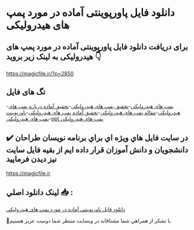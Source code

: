 # دانلود فایل پاورپوینتی آماده در مورد پمپ های هیدرولیکی

## برای دریافت دانلود فایل پاورپوینتی آماده در مورد پمپ های هیدرولیکی به لینک زیر بروید 👇

https://magicfile.ir/?p=2850

## تگ های فایل

-[پمپ های هیدرولیكی](https://magicfile.ir/product/%d9%81%d8%a7%d9%8a%d9%84-%d9%be%d8%a7%d9%88%d8%b1%d9%be%d9%88%d9%8a%d9%86%d8%aa%db%8c-%d8%a2%d9%85%d8%a7%d8%af%d9%87-%d8%af%d8%b1-%d9%85%d9%88%d8%b1%d8%af-%d9%be%d9%85%d9%be-%d9%87%d8%a7%db%8c-%d9%87%db%8c%d8%af%d8%b1%d9%88%d9%84%db%8c%d9%83%db%8c/)-[تحقیق پمپ های هیدرولیكی](https://magicfile.ir/product/%d9%81%d8%a7%d9%8a%d9%84-%d9%be%d8%a7%d9%88%d8%b1%d9%be%d9%88%d9%8a%d9%86%d8%aa%db%8c-%d8%a2%d9%85%d8%a7%d8%af%d9%87-%d8%af%d8%b1-%d9%85%d9%88%d8%b1%d8%af-%d9%be%d9%85%d9%be-%d9%87%d8%a7%db%8c-%d9%87%db%8c%d8%af%d8%b1%d9%88%d9%84%db%8c%d9%83%db%8c/)-[تحقيق آماده درباره پمپ های هیدرولیكی](https://magicfile.ir/product/%d9%81%d8%a7%d9%8a%d9%84-%d9%be%d8%a7%d9%88%d8%b1%d9%be%d9%88%d9%8a%d9%86%d8%aa%db%8c-%d8%a2%d9%85%d8%a7%d8%af%d9%87-%d8%af%d8%b1-%d9%85%d9%88%d8%b1%d8%af-%d9%be%d9%85%d9%be-%d9%87%d8%a7%db%8c-%d9%87%db%8c%d8%af%d8%b1%d9%88%d9%84%db%8c%d9%83%db%8c/)-[مقاله پمپ های هیدرولیكی](https://magicfile.ir/product/%d9%81%d8%a7%d9%8a%d9%84-%d9%be%d8%a7%d9%88%d8%b1%d9%be%d9%88%d9%8a%d9%86%d8%aa%db%8c-%d8%a2%d9%85%d8%a7%d8%af%d9%87-%d8%af%d8%b1-%d9%85%d9%88%d8%b1%d8%af-%d9%be%d9%85%d9%be-%d9%87%d8%a7%db%8c-%d9%87%db%8c%d8%af%d8%b1%d9%88%d9%84%db%8c%d9%83%db%8c/)-[تحقیق آماده پمپ های هیدرولیكی](https://magicfile.ir/product/%d9%81%d8%a7%d9%8a%d9%84-%d9%be%d8%a7%d9%88%d8%b1%d9%be%d9%88%d9%8a%d9%86%d8%aa%db%8c-%d8%a2%d9%85%d8%a7%d8%af%d9%87-%d8%af%d8%b1-%d9%85%d9%88%d8%b1%d8%af-%d9%be%d9%85%d9%be-%d9%87%d8%a7%db%8c-%d9%87%db%8c%d8%af%d8%b1%d9%88%d9%84%db%8c%d9%83%db%8c/)-[پاورپوینت پمپ های هیدرولیكی](https://magicfile.ir/product/%d9%81%d8%a7%d9%8a%d9%84-%d9%be%d8%a7%d9%88%d8%b1%d9%be%d9%88%d9%8a%d9%86%d8%aa%db%8c-%d8%a2%d9%85%d8%a7%d8%af%d9%87-%d8%af%d8%b1-%d9%85%d9%88%d8%b1%d8%af-%d9%be%d9%85%d9%be-%d9%87%d8%a7%db%8c-%d9%87%db%8c%d8%af%d8%b1%d9%88%d9%84%db%8c%d9%83%db%8c/)-[ppt پمپ های هیدرولیكی](https://magicfile.ir/product/%d9%81%d8%a7%d9%8a%d9%84-%d9%be%d8%a7%d9%88%d8%b1%d9%be%d9%88%d9%8a%d9%86%d8%aa%db%8c-%d8%a2%d9%85%d8%a7%d8%af%d9%87-%d8%af%d8%b1-%d9%85%d9%88%d8%b1%d8%af-%d9%be%d9%85%d9%be-%d9%87%d8%a7%db%8c-%d9%87%db%8c%d8%af%d8%b1%d9%88%d9%84%db%8c%d9%83%db%8c/)

## ✔️ در سايت فايل هاي ويژه اي براي برنامه نويسان طراحان دانشجويان و دانش آموزان قرار داده ايم از بقيه فايل سايت نيز ديدن فرماييد

https://magicfile.ir


## لينک دانلود اصلي 📥 :

[دانلود فایل پاورپوینتی آماده در مورد پمپ های هیدرولیکی](https://magicfile.ir/product/%d9%81%d8%a7%d9%8a%d9%84-%d9%be%d8%a7%d9%88%d8%b1%d9%be%d9%88%d9%8a%d9%86%d8%aa%db%8c-%d8%a2%d9%85%d8%a7%d8%af%d9%87-%d8%af%d8%b1-%d9%85%d9%88%d8%b1%d8%af-%d9%be%d9%85%d9%be-%d9%87%d8%a7%db%8c-%d9%87%db%8c%d8%af%d8%b1%d9%88%d9%84%db%8c%d9%83%db%8c/) 


🙏با تشکر از همراهي شما مشتاقانه در وبسایت منتظر شما دوست عزیز هستیم

